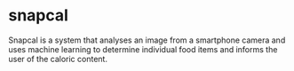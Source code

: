 # snapcal

Snapcal is a system that analyses an image from a smartphone camera and uses machine learning to determine individual food items and informs the user of the caloric content.